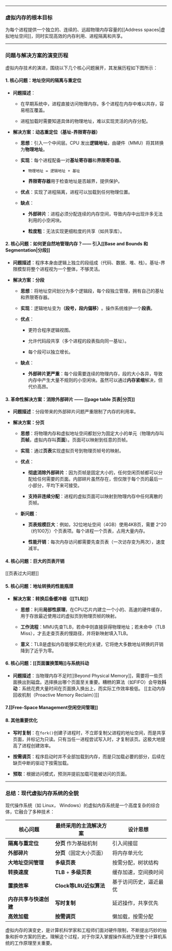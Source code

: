 
---

### ​**虚拟内存的根本目标**​

为每个进程提供一个独立的、连续的、远超物理内存容量的[[Address spaces|虚拟地址空间]]，同时实现高效的内存利用、进程隔离和共享。

---

### ​**问题与解决方案的演变历程**​

虚拟内存技术的演进，围绕以下几个核心问题展开，其发展历程如下图所示：

#### ​**1. 核心问题：地址空间的隔离与重定位**​

- ​**问题描述**​：
    
    - 在早期系统中，进程直接访问物理内存。多个进程在内存中难以共存，容易相互覆盖。
        
    - 进程加载时需要知道具体的物理地址，难以实现灵活的内存分配。
        
    
- ​**解决方案：动态重定位（基址-界限寄存器）​**​
    
    - ​**思想**​：引入一个中间层。CPU 发出**逻辑地址**，由硬件（MMU）将其转换为**物理地址**。
        
    - ​**实现**​：每个进程配备一对**基址寄存器**和**界限寄存器**。
        
        - `物理地址 = 逻辑地址 + 基址`
            
        - ​**界限寄存器**用于检查地址是否越界，提供保护。
            
        
    - ​**优点**​：实现了进程隔离，进程可以加载到任何物理位置。
        
    - ​**缺点**​：
        
        - ​**外部碎片**​：进程必须分配连续的内存空间，导致内存中出现许多无法利用的小空闲块。
            
        - ​**粒度粗**​：无法实现更细粒度的共享（如共享库）。
            
        
    

#### ​2. 核心问题：如何更自然地管理内存？—— 引入[[Base and Bounds 和Segmentation|分段]]

- ​**问题描述**​：程序本身由逻辑上独立的段组成（代码、数据、堆、栈）。基址-界限模型将整个进程视为一个整体，不够灵活。
    
- ​**解决方案：分段**​
    
    - ​**思想**​：将地址空间划分为多个逻辑段，每个段独立管理，拥有自己的基址和界限寄存器。
        
    - ​**实现**​：逻辑地址变为 ​**​（段号，段内偏移）​**。操作系统维护一个**段表**。
        
    - ​**优点**​：
        
        - 更符合程序逻辑视图。
            
        - 允许代码段共享（多个进程的段表指向同一基址）。
            
        - 每个段可以独立增长。
            
        
    - ​**缺点**​：
        
        - ​**外部碎片更严重**​：每个段需要连续的物理内存，段的大小各异，导致内存中产生大量不规则的小空闲块。虽然可以通过**内存紧缩**解决，但代价高昂。
            
        
    

#### ​3. 革命性解决方案：消除外部碎片 —— [[page  table 页表|分页]] 

- ​**问题描述**​：分段带来的外部碎片问题严重限制了内存的利用率。
    
- ​**解决方案：分页**​
    
    - ​**思想**​：将物理内存和虚拟地址空间都划分为固定大小的单元（物理内存叫**页帧**，虚拟内存叫**页面**）。页面可以映射到任意的页帧。
        
    - ​**实现**​：通过**页表**实现虚拟页号到物理页帧号的映射。
        
    - ​**优点**​：
        
        - ​**彻底消除外部碎片**​：因为页帧是固定大小的，任何空闲页帧都可以分配给任何需要的页面。内部碎片虽然存在，但仅限于每个页的最后一小部分，平均下来可接受。
            
        - ​**支持非连续分配**​：进程的虚拟页面可以映射到物理内存中任何离散的页帧。
            
        
    - ​**新问题**​：
        
        - ​**页表规模巨大**​：例如，32位地址空间（4GB）使用4KB页，需要 2^20（约100万）个页表项。每个进程一个页表，占用大量内存。
            
        - ​**性能开销**​：每次内存访问都需要先查页表（一次访存变为两次），速度减半。
            
        
    

#### ​**4. 核心问题：巨大的页表开销**​

[[页表过大问题]]
#### ​**5. 核心问题：地址转换的性能瓶颈**​

- ​**解决方案：转换后备缓冲器（[[TLB]]）​**​
    
    - ​**思想**​：利用**局部性原理**，在CPU芯片内建立一个小的、高速的硬件缓存，用于存放最近使用过的虚拟页到物理页帧的映射。
        
    - ​**工作流程**​：MMU先查TLB，若命中则直接获得物理地址；若未命中（TLB Miss），才去走查页表的慢路径，并将新映射填入TLB。
        
    - ​**意义**​：TLB是虚拟内存能够实用化的关键，它将绝大多数地址转换的开销降到了近乎为零。
        
    

#### ​**6. 核心问题：[[页面置换策略]]与系统抖动**​

- ​**问题描述**​：当物理内存不足时[[Beyond Physical Memory]]，需要将一些页面换出到磁盘。选择换出哪个页面至关重要。糟糕的算法（如FIFO）会导致**抖动**​：系统花费大量时间在页面换入换出上，而实际工作效率极低。
[[​主动内存回收机制​（Proactive Memory Reclaim）]]]

#### 7.[[Free-Space Management空闲空间管理]]
#### ​**8. 其他重要优化**​

- ​**写时复制**​：在`fork()`创建子进程时，不立即复制父进程的地址空间，而是共享页面，并标记为只读。只有当任一进程尝试写入时，才复制该页。这极大地提高了进程创建效率。
    
- ​**按需调页**​：程序启动时并不全部加载到内存，而是只加载必要的部分，后续在缺页中断的驱动下按需加载。
    
- ​**预取**​：根据访问模式，预测并提前加载可能被访问的页面。
    

---

### ​**总结：现代虚拟内存系统的全貌**​

现代操作系统（如 Linux， Windows）的虚拟内存系统是一个高度复杂的综合体，它融合了多种技术：

|​**核心问题**​|​**最终采用的主流解决方案**​|​**设计思想**​|
|---|---|---|
|​**隔离与重定位**​|​**分页**​ 作为基础机制|引入间接层|
|​**外部碎片**​|​**分页**​（固定大小页面）|将内存单元化|
|​**大地址空间管理**​|​**多级页表**​|按需分配，树状结构|
|​**转换速度**​|​**TLB**​ + ​**多级页表**​|缓存加速，空间换时间|
|​**置换效率**​|​**Clock等LRU近似算法**​|基于访问历史，逼近最优|
|​**内存共享与快速创建**​|​**写时复制**​|延迟操作，共享优先|
|​**高效加载**​|​**按需调页**​|懒加载，按需分配|

虚拟内存的演变史，是计算机科学家和工程师们面对硬件限制，不断提出巧妙的抽象和折中方案的历史。理解这个过程，对于你深入掌握操作系统乃至整个计算机系统的工作原理至关重要。